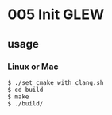 # 005 Init GLEW
## usage
### Linux or Mac
```
$ ./set_cmake_with_clang.sh
$ cd build
$ make
$ ./build/
```
